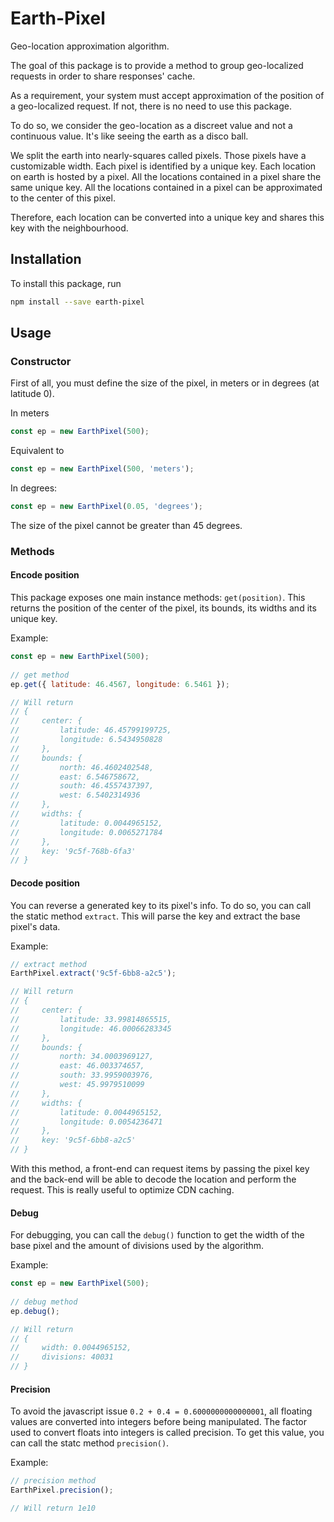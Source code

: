 # Earth-Pixel

Geo-location approximation algorithm.

The goal of this package is to provide a method to group geo-localized requests in order to share responses' cache.

As a requirement, your system must accept approximation of the position of a geo-localized request.
If not, there is no need to use this package.

To do so, we consider the geo-location as a discreet value and not a continuous value.
It's like seeing the earth as a disco ball.

We split the earth into nearly-squares called pixels. Those pixels have a customizable width.
Each pixel is identified by a unique key.
Each location on earth is hosted by a pixel.
All the locations contained in a pixel share the same unique key. 
All the locations contained in a pixel can be approximated to the center of this pixel.

Therefore, each location can be converted into a unique key and shares this key with the neighbourhood.

## Installation

To install this package, run

```bash
npm install --save earth-pixel
```

## Usage

### Constructor

First of all, you must define the size of the pixel, in meters or in degrees (at latitude 0).

In meters
```javascript
const ep = new EarthPixel(500);
```

Equivalent to
```javascript
const ep = new EarthPixel(500, 'meters');
```

In degrees:
```javascript
const ep = new EarthPixel(0.05, 'degrees');
```

The size of the pixel cannot be greater than 45 degrees.

### Methods

#### Encode position

This package exposes one main instance methods: `get(position)`.
This returns the position of the center of the pixel, its bounds, its widths and its unique key.

Example:

```javascript
const ep = new EarthPixel(500);
 
// get method
ep.get({ latitude: 46.4567, longitude: 6.5461 });

// Will return
// {
//     center: {
//         latitude: 46.45799199725,
//         longitude: 6.5434950828
//     },
//     bounds: {
//         north: 46.4602402548,
//         east: 6.546758672,
//         south: 46.4557437397,
//         west: 6.5402314936
//     },
//     widths: {
//         latitude: 0.0044965152,
//         longitude: 0.0065271784
//     },
//     key: '9c5f-768b-6fa3'
// }
```

#### Decode position

You can reverse a generated key to its pixel's info.
To do so, you can call the static method `extract`.
This will parse the key and extract the base pixel's data.

Example:

```javascript
// extract method
EarthPixel.extract('9c5f-6bb8-a2c5');

// Will return
// {
//     center: {
//         latitude: 33.99814865515,
//         longitude: 46.00066283345
//     },
//     bounds: {
//         north: 34.0003969127,
//         east: 46.003374657,
//         south: 33.9959003976,
//         west: 45.9979510099
//     },
//     widths: {
//         latitude: 0.0044965152,
//         longitude: 0.0054236471
//     },
//     key: '9c5f-6bb8-a2c5'
// }
```

With this method, a front-end can request items by passing the pixel key and the back-end will be able to decode the location and perform the request.
This is really useful to optimize CDN caching.

#### Debug

For debugging, you can call the `debug()` function to get the width of the base pixel and the amount of divisions used by the algorithm.

Example:

```javascript
const ep = new EarthPixel(500);
 
// debug method
ep.debug();

// Will return
// {
//     width: 0.0044965152,
//     divisions: 40031
// }
```

#### Precision

To avoid the javascript issue `0.2 + 0.4 = 0.6000000000000001`, all floating values are converted into integers before being manipulated.
The factor used to convert floats into integers is called precision.
To get this value, you can call the statc method `precision()`. 

Example:

```javascript
// precision method
EarthPixel.precision();

// Will return 1e10
```
